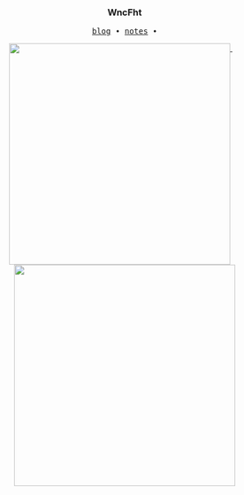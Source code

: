 <h3 align="center"> WncFht</h3>

<p align="center">
  <samp>
<!--     <a href="https://WncFht.cc/">me</a> ∙ -->
    <a href="https://WncFht.github.io/">blog</a> ∙
    <a href="https://WncFht.github.io/notes/">notes</a> ∙
<!--     <a href="https://t.me/WncFhtSky">channel</a> ∙
    <a href="https://t.me/Tony_Crane">telegram</a> -->
  </samp>
</p>

<p align="center">
  <a href="https://github.com/WncFht">
    <img width="400" align="top" src="https://github.com/WncFht/WncFht/master/metrics.left.svg" />
  </a>
  &emsp;
  <a href="https://github.com/WncFht">
    <img width="400" align="top" src="https://github.com/WncFht/WncFht/master/metrics.right.svg" />
  </a>
</p>

<!-- 
My Projects:
- documentation for [manim](https://github.com/3b1b/manim)
- [manim_projects](https://github.com/WncFht/manim_projects): my videos made by manim
- [OI](https://github.com/WncFht/OI): my codes of studying Olympiad in Informatics
- [manim_sandbox](https://github.com/manim-kindergarten/manim_sandbox): some utils of manim
- [manim_document_zh](https://github.com/manim-kindergarten/manim_document_zh): a chinese document of manim
- [manim_action_renderer](https://github.com/manim-kindergarten/manim_action_renderer): a GitHub action to render manim videos -->

